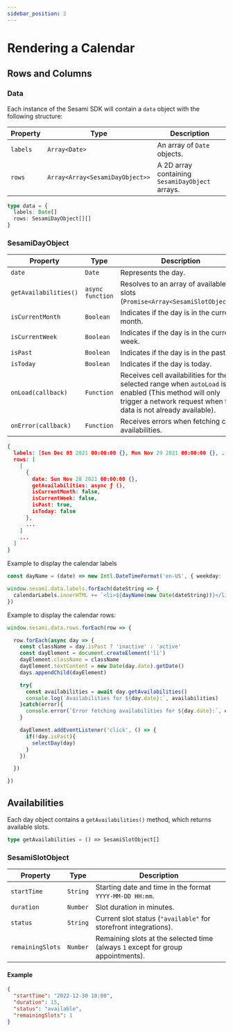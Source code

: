 ```yaml
---
sidebar_position: 2
---
```


# Rendering a Calendar

## Rows and Columns

### Data

Each instance of the Sesami SDK will contain a `data` object with the following structure:

| Property | Type                            | Description                                     |
| -------- | ------------------------------- | ----------------------------------------------- |
| `labels` | `Array<Date>`                   | An array of `Date` objects.                     |
| `rows`   | `Array<Array<SesamiDayObject>>` | A 2D array containing `SesamiDayObject` arrays. |

```ts
type data = {
  labels: Date[]
  rows: SesamiDayObject[][]
}
```

### SesamiDayObject

| Property              | Type             | Description                                                                                                                                                              |
| --------------------- | ---------------- | ------------------------------------------------------------------------------------------------------------------------------------------------------------------------ |
| `date`                | `Date`           | Represents the day.                                                                                                                                                      |
| `getAvailabilities()` | `async function` | Resolves to an array of available slots (`Promise<Array<SesamiSlotObject>>`).                                                                                            |
| `isCurrentMonth`      | `Boolean`        | Indicates if the day is in the current month.                                                                                                                            |
| `isCurrentWeek`       | `Boolean`        | Indicates if the day is in the current week.                                                                                                                             |
| `isPast`              | `Boolean`        | Indicates if the day is in the past.                                                                                                                                     |
| `isToday`             | `Boolean`        | Indicates if the day is today.                                                                                                                                           |
| `onLoad(callback)`    | `Function`       | Receives cell availabilities for the selected range when `autoLoad` is enabled (This method will only trigger a network request when the data is not already available). |
| `onError(callback)`   | `Function`       | Receives errors when fetching cell availabilities.                                                                                                                       |

```json title="SesamiDayObject"
{
  labels: [Sun Dec 05 2021 00:00:00 {}, Mon Nov 29 2021 00:00:00 {}, ...],
  rows: [
    [
      {
        date: Sun Nov 28 2021 00:00:00 {},
        getAvailabilities: async ƒ (),
        isCurrentMonth: false,
        isCurrentWeek: false,
        isPast: true,
        isToday: false
      },
      ...
    ]
    ...
  ]
}
```
Example to display the calendar labels

```ts
const dayName = (date) => new Intl.DateTimeFormat('en-US', { weekday: 'short' }).format(date)

window.sesami.data.labels.forEach(dateString => {
  calendarLabels.innerHTML += `<li>${dayName(new Date(dateString))}</li>`
})
```

Example to display the calendar rows:

```ts
window.sesami.data.rows.forEach(row => {

  row.forEach(async day => {
    const className = day.isPast ? 'inactive' : 'active'
    const dayElement = document.createElement('li')
    dayElement.className = className
    dayElement.textContent = new Date(day.date).getDate()
    days.appendChild(dayElement)

    try{
      const availabilities = await day.getAvailabilities()
      console.log(`Availabilities for ${day.date}:`, availabilities)
    }catch(error){
      console.error(`Error fetching availabilities for ${day.date}:`, error)
    }

    dayElement.addEventListener('click', () => {
      if(!day.isPast){
        selectDay(day)
      }
    })

  })

})
```

## Availabilities

Each day object contains a `getAvailabilities()` method, which returns available slots.

```ts
type getAvailabilities = () => SesamiSlotObject[]
```

### SesamiSlotObject

| Property         | Type     | Description                                                                      |
| ---------------- | -------- | -------------------------------------------------------------------------------- |
| `startTime`      | `String` | Starting date and time in the format `YYYY-MM-DD HH:mm`.                         |
| `duration`       | `Number` | Slot duration in minutes.                                                        |
| `status`         | `String` | Current slot status (`"available"` for storefront integrations).                 |
| `remainingSlots` | `Number` | Remaining slots at the selected time (always `1` except for group appointments). |

#### Example

```json
{
  "startTime": "2022-12-30 10:00",
  "duration": 15,
  "status": "available",
  "remainingSlots": 1
}
```
